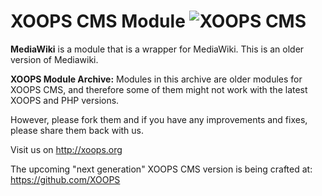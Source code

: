 # XOOPS CMS Module   ![XOOPS CMS](https://avatars2.githubusercontent.com/u/12771439?v=3&s=200)

**MediaWiki** is a module that is a wrapper for MediaWiki. This is an older version of Mediawiki. 

**XOOPS Module Archive:** Modules in this archive are older modules for XOOPS CMS, and therefore some of them might not work with the latest XOOPS and PHP versions. 

However, please fork them and if you have any improvements and fixes, please share them back with us. 

Visit us on http://xoops.org

The upcoming "next generation" XOOPS CMS version is being crafted at: https://github.com/XOOPS
